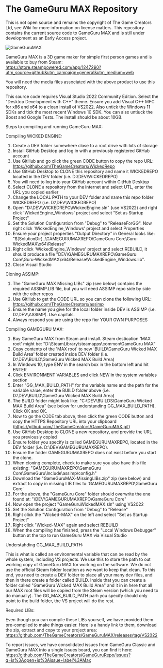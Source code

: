 # The GameGuru MAX Repository

This is not open source and remains the copyright of The Game Creators Ltd, see Wiki for more information on license matters. This repository contains the current source code to GameGuru MAX and is still under development as an Early Access project.

![GameGuruMAX](https://fstore.thegamecreators.com/VRQuest/TGCMisc/GitHubMAXREPO.jpg)

GameGuru MAX is a 3D game maker for simple first person games and is available to buy from Steam: https://store.steampowered.com/app/1247290?utm_source=github&utm_campaign=general&utm_medium=web

You will need the media files associated with the above product to use this repository.

This source code requires Visual Studio 2022 Community Edition. Select the "Desktop Development with C++" theme. Ensure you add Visual C++ MFC for x86 and x64 to a clean install of VS2022. Also untick the Windows 11 SDKs and tick the most recent Windows 10 SDK. You can also untiuck the Boost and Google Tests. The install should be about 10GB.

Steps to compiling and running GameGuru MAX:

Compiling WICKED ENGINE:

1. Create a DEV folder somewhere close to a root drive with lots of storage
2. Install GitHub Desktop and log in with a previously registered GitHub account
3. Use GitHub and go click the green CODE button to copy the repo URL: https://github.com/TheGameCreators/WickedRepo
4. Use GitHub Desktop to CLONE this repository and name it WICKEDREPO located in the DEV folder (i.e. D:\DEV\WICKEDREPO)
5. You will need to log into your GitHub account within GitHub Desktop
6. Select CLONE a repository from the internet and select UTL, enter the URL you copied earlier
7. Change the LOCAL PATH to your DEV folder and name this repo folder WICKEDREPO (i.e. D:\DEV\WICKEDREPO)
8. Open "D:\DEV\WICKEDREPO\WickedEngine.sln" (use VS2022) and right click 'WickedEngine_Windows' project and select "Set as Startup Project" 
9. Set the Solution Configuration from "Debug" to "ReleaseForGG". Now right click 'WickedEngine_Windows' project and select Properties
10. Ensure your project properties "Output Directory" in General looks like: "$(SolutionDir)..\GAMEGURUMAXREPO\GameGuru Core\Guru-WickedMAX\x64\Release\"
11. Right click 'WickedEngine_Windows' project and select REBUILD, it should produce a file "DEV\GAMEGURUMAXREPO\GameGuru Core\Guru-WickedMAX\x64\Release\WickedEngine_Windows.lib".
12. Close Visual Studio

Cloning ASSIMP:

1. The "GameGuru MAX Missing LIBs" zip (see below) contains the required ASSIMP.LIB file, but you will need ASSIMP repo side by side with the other repos
2. Use GitHub to get the CODE URL so you can clone the following URL: https://github.com/TheGameCreators/assimp
3. Ensure the name you give for the local folder inside DEV is ASSIMP (i.e. D:\DEV\ASSIMP). Use capitals.
4. Always respond you are using the repo fior YOUR OWN PURPOSES

Compiling GAMEGURU MAX:

1. Buy GameGuru MAX from Steam and install. Steam destioation 'MAX root' might be: "D:\SteamLibrary\steamapps\common\GameGuru MAX"
2. Copy contents of the 'MAX root' to new 'BUILD\GameGuru Wicked MAX Build Area' folder created inside DEV folder (i.e. D:\DEV\BUILD\GameGuru Wicked MAX Build Area)
3. In Windows 10, type ENV in the search box in the bottom left and hit ENTER
4. Click ENVIRONMENT VARIABLES and click NEW in the system variables section
5. Enter "GG_MAX_BUILD_PATH" for the variable name and the path for the variable value, enter the BUILD folder above (i.e. D:\DEV\BUILD\GameGuru Wicked MAX Build Area)
6. The BUILD folder might look like: "C:\DEV\BUILDS\GameGuru Wicked MAX Build Area\" (see below for understanding GG_MAX_BUILD_PATH). Click OK and OK.
7. Now to go the CODE tab above, then click the green CODE button and copy the HTTPS Repository URL into your clipboard (https://github.com/TheGameCreators/GameGuruMAX.git)
9. Use GitHub Desktop to CLONE a new repository, and provide the URL you previously copied
10. Ensure folder you specify is called GAMEGURUMAXREPO, located in the DEV folder (i.e. D:\DEV\GAMEGURUMAXREPO).
11. Ensure the folder GAMEGURUMAXREPO does not exist before you start the clone.
12. When cloning complete, check to make sure you also have this file existing: "GAMEGURUMAXREPO\GameGuru Core\GameGuru\Include\assimp\config.h"
13. Download the "GameGuruMAX-MissingLIBs.zip" zip (see below) and extract to copy in missing LIB files to 'GAMEGURUMAXREPO\GameGuru Core'
14. For the above, the "GameGuru Core" folder should overwrite the one found at: "\DEV\GAMEGURUMAXREPO\GameGuru Core"
15. Now open the project "GameGuruWickedMAX.sln" using VS2022
16. Set the Solution Configuration from "Debug" to "Release"
17. Right click the "Wicked-MAX" on the left and select "Set as Startup Project"
18. Right click "Wicked-MAX" again and select REBUILD
19. When the compiling has finished, press the "Local Windows Debugger" button at the top to run GameGuru MAX via Visual Studio


Understahding GG_MAX_BUILD_PATH:

This is what is called an environmental variable that can be read by the whole system, including VS projects. We use this to store the path to out working copy of GameGuru MAX for working on the software. We do not use the official Steam folder location as we want to keep that clean. To this end, you need to create a DEV folder to place all your many dev files, and then in there create a folder called BUILD. Inside that you can create a folder called "GameGuru Wicked MAX Build Area" and it in in here that all our MAX root files will be copied from the Steam version (which you need to do manually). The GG_MAX_BUILD_PATH parh you specify should only point to the build folder, the VS project will do the rest.

Required LIBs:

Even though you can compile these LIBs yourself, we have provided them pre-compiled to make things easier. Here is a handy link to them, download the zip, extract and copy to your project area: https://github.com/TheGameCreators/GameGuruMAX/releases/tag/VS2022

To report issues, we have consolidated issues from GameGuru Classic and GameGuru MAX into a single issues board, you can find it here: https://github.com/TheGameCreators/GameGuruRepo/issues?q=is%3Aopen+is%3Aissue+label%3AMax
